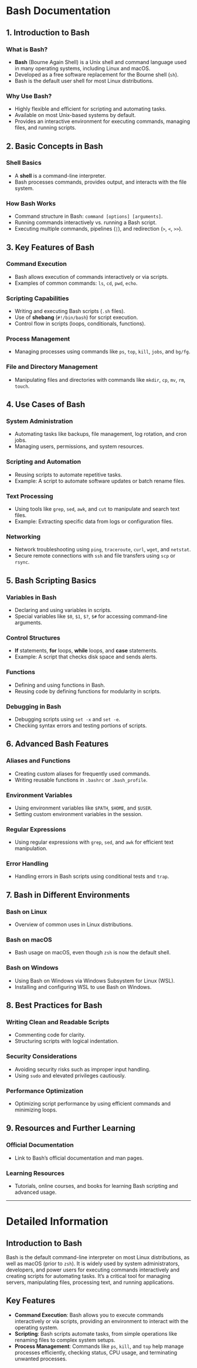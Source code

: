 # Bash Documentation

## 1. Introduction to Bash
### What is Bash?
- **Bash** (Bourne Again Shell) is a Unix shell and command language used in many operating systems, including Linux and macOS.
- Developed as a free software replacement for the Bourne shell (`sh`).
- Bash is the default user shell for most Linux distributions.

### Why Use Bash?
- Highly flexible and efficient for scripting and automating tasks.
- Available on most Unix-based systems by default.
- Provides an interactive environment for executing commands, managing files, and running scripts.

## 2. Basic Concepts in Bash
### Shell Basics
- A **shell** is a command-line interpreter.
- Bash processes commands, provides output, and interacts with the file system.

### How Bash Works
- Command structure in Bash: `command [options] [arguments]`.
- Running commands interactively vs. running a Bash script.
- Executing multiple commands, pipelines (`|`), and redirection (`>`, `<`, `>>`).

## 3. Key Features of Bash
### Command Execution
- Bash allows execution of commands interactively or via scripts.
- Examples of common commands: `ls`, `cd`, `pwd`, `echo`.

### Scripting Capabilities
- Writing and executing Bash scripts (`.sh` files).
- Use of **shebang** (`#!/bin/bash`) for script execution.
- Control flow in scripts (loops, conditionals, functions).

### Process Management
- Managing processes using commands like `ps`, `top`, `kill`, `jobs`, and `bg/fg`.

### File and Directory Management
- Manipulating files and directories with commands like `mkdir`, `cp`, `mv`, `rm`, `touch`.

## 4. Use Cases of Bash
### System Administration
- Automating tasks like backups, file management, log rotation, and cron jobs.
- Managing users, permissions, and system resources.

### Scripting and Automation
- Reusing scripts to automate repetitive tasks.
- Example: A script to automate software updates or batch rename files.

### Text Processing
- Using tools like `grep`, `sed`, `awk`, and `cut` to manipulate and search text files.
- Example: Extracting specific data from logs or configuration files.

### Networking
- Network troubleshooting using `ping`, `traceroute`, `curl`, `wget`, and `netstat`.
- Secure remote connections with `ssh` and file transfers using `scp` or `rsync`.

## 5. Bash Scripting Basics
### Variables in Bash
- Declaring and using variables in scripts.
- Special variables like `$0`, `$1`, `$?`, `$#` for accessing command-line arguments.

### Control Structures
- **If** statements, **for** loops, **while** loops, and **case** statements.
- Example: A script that checks disk space and sends alerts.

### Functions
- Defining and using functions in Bash.
- Reusing code by defining functions for modularity in scripts.

### Debugging in Bash
- Debugging scripts using `set -x` and `set -e`.
- Checking syntax errors and testing portions of scripts.

## 6. Advanced Bash Features
### Aliases and Functions
- Creating custom aliases for frequently used commands.
- Writing reusable functions in `.bashrc` or `.bash_profile`.

### Environment Variables
- Using environment variables like `$PATH`, `$HOME`, and `$USER`.
- Setting custom environment variables in the session.

### Regular Expressions
- Using regular expressions with `grep`, `sed`, and `awk` for efficient text manipulation.

### Error Handling
- Handling errors in Bash scripts using conditional tests and `trap`.

## 7. Bash in Different Environments
### Bash on Linux
- Overview of common uses in Linux distributions.

### Bash on macOS
- Bash usage on macOS, even though `zsh` is now the default shell.

### Bash on Windows
- Using Bash on Windows via Windows Subsystem for Linux (WSL).
- Installing and configuring WSL to use Bash on Windows.

## 8. Best Practices for Bash
### Writing Clean and Readable Scripts
- Commenting code for clarity.
- Structuring scripts with logical indentation.

### Security Considerations
- Avoiding security risks such as improper input handling.
- Using `sudo` and elevated privileges cautiously.

### Performance Optimization
- Optimizing script performance by using efficient commands and minimizing loops.

## 9. Resources and Further Learning
### Official Documentation
- Link to Bash’s official documentation and man pages.

### Learning Resources
- Tutorials, online courses, and books for learning Bash scripting and advanced usage.

---

# Detailed Information

## Introduction to Bash
Bash is the default command-line interpreter on most Linux distributions, as well as macOS (prior to `zsh`). It is widely used by system administrators, developers, and power users for executing commands interactively and creating scripts for automating tasks. It’s a critical tool for managing servers, manipulating files, processing text, and running applications.

## Key Features
- **Command Execution**: Bash allows you to execute commands interactively or via scripts, providing an environment to interact with the operating system.
- **Scripting**: Bash scripts automate tasks, from simple operations like renaming files to complex system setups.
- **Process Management**: Commands like `ps`, `kill`, and `top` help manage processes efficiently, checking status, CPU usage, and terminating unwanted processes.
